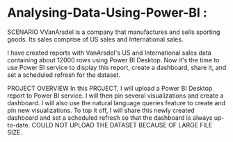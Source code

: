 # Analysing-Data-Using-Power-BI :
SCENARIO
VVanArsdel is a company that manufactures and sells sporting goods. Its sales comprise of US sales and International sales.

I have created reports with VanArsdel's US and International sales data containing about 12000 rows using Power BI Desktop. Now it's the time to use Power BI service to display this report, create a dashboard, share it, and set a scheduled refresh for the dataset.

PROJECT OVERVIEW
In this PROJECT, I will upload a Power BI Desktop report to Power BI service. I will then pin several visualizations and create a dashboard. I will also use the natural language queries feature to create and pin new visualizations. To top it off, I will share this newly created dashboard and set a scheduled refresh so that the dashboard is always up-to-date.
 COULD NOT UPLOAD THE DATASET BECAUSE OF LARGE FILE SIZE.
